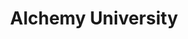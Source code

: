 ---
title: "Alchemy University"
description: "Learn Web3 skills at no cost with Alchemy's free online university"
authors: ["@alchemy"]
tags: ["Beginner Dev", "Web3", "Ethereum", "Solidity"]
languages: ["Solidity", "JavaScript"]
url: "https://university.alchemy.com/"
dateAdded: 2024-01-15
level: "Beginner"
category: "Ethereum"
---